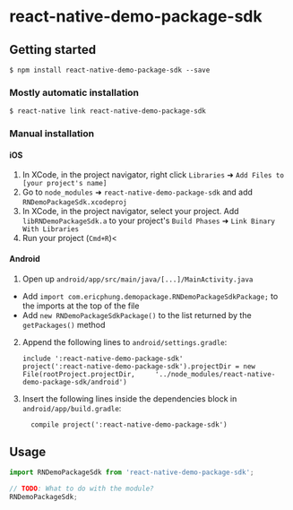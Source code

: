 
# react-native-demo-package-sdk

## Getting started

`$ npm install react-native-demo-package-sdk --save`

### Mostly automatic installation

`$ react-native link react-native-demo-package-sdk`

### Manual installation


#### iOS

1. In XCode, in the project navigator, right click `Libraries` ➜ `Add Files to [your project's name]`
2. Go to `node_modules` ➜ `react-native-demo-package-sdk` and add `RNDemoPackageSdk.xcodeproj`
3. In XCode, in the project navigator, select your project. Add `libRNDemoPackageSdk.a` to your project's `Build Phases` ➜ `Link Binary With Libraries`
4. Run your project (`Cmd+R`)<

#### Android

1. Open up `android/app/src/main/java/[...]/MainActivity.java`
  - Add `import com.ericphung.demopackage.RNDemoPackageSdkPackage;` to the imports at the top of the file
  - Add `new RNDemoPackageSdkPackage()` to the list returned by the `getPackages()` method
2. Append the following lines to `android/settings.gradle`:
  	```
  	include ':react-native-demo-package-sdk'
  	project(':react-native-demo-package-sdk').projectDir = new File(rootProject.projectDir, 	'../node_modules/react-native-demo-package-sdk/android')
  	```
3. Insert the following lines inside the dependencies block in `android/app/build.gradle`:
  	```
      compile project(':react-native-demo-package-sdk')
  	```


## Usage
```javascript
import RNDemoPackageSdk from 'react-native-demo-package-sdk';

// TODO: What to do with the module?
RNDemoPackageSdk;
```
  